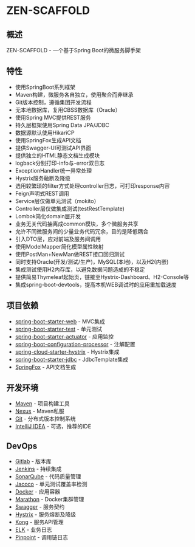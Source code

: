 # ZEN-SCAFFOLD

## 概述
ZEN-SCAFFOLD - 一个基于Spring Boot的微服务脚手架

## 特性
- 使用SpringBoot系列框架
- Maven构建，微服务各自独立，使用聚合而非继承
- Git版本控制，遵循集团开发流程
- 无本地数据库，复用CBSS数据库（Oracle）
- 使用Spring MVC提供REST服务
- 持久层框架使用Spring Data JPA/JDBC
- 数据源默认使用HikariCP
- 使用SpringFox生成API文档
- 提供Swagger-UI可测试API界面
- 提供独立的HTML静态文档生成模块
- logback分别打印-info与-error双日志
- ExceptionHandler统一异常处理
- Hystrix服务融断及降级
- 选用较繁琐的filter方式处理controller日志，可打印response内容
- Feign声明式REST调用
- Service层仅做单元测试（mokito）
- Controller层仅做集成测试(testRestTemplate)
- Lombok简化domain层开发
- 业务无关代码抽离成common模块，多个微服务共享
- 允许不同微服务间的少量业务代码冗余，目的是降低耦合
- 引入DTO层，应对前端及服务间调用
- 使用ModelMapper简化模型属性映射
- 使用PostMan+NewMan做REST接口回归测试
- 同时支持Oracle(开发/测试/生产)，MySQL(本地)，以及H2(内嵌)
- 集成测试使用H2内存库，以避免数据问题造成的不稳定
- 提供简易Thymeleaf起始页，链接至Hystrix-Dashboard、H2-Console等
- 集成spring-boot-devtools，提高本机WEB调试时的应用重加载速度

## 项目依赖
- [spring-boot-starter-web](https://spring.io) - MVC集成
- [spring-boot-starter-test](https://spring.io) - 单元测试
- [spring-boot-starter-actuator](https://spring.io) - 应用监控
- [spring-boot-configuration-processor](https://spring.io) - 注解配置
- [spring-cloud-starter-hystrix](https://spring.io) - Hystrix集成
- [spring-boot-starter-jdbc](https://spring.io) - JdbcTemplate集成
- [SpringFox](http://springfox.github.io/springfox) - API文档生成

## 开发环境
- [Maven](https://maven.apache.org) - 项目构建工具
- [Nexus](http://www.sonatype.org/nexus) - Maven私服
- [Git](https://git-scm.com) - 分布式版本控制系统
- [IntelliJ IDEA](https://www.jetbrains.com/idea) - 可选，推荐的IDE

## DevOps
- [Gitlab](https://gitlab.com) - 版本库
- [Jenkins](https://jenkins.io) - 持续集成
- [SonarQube](https://www.sonarqube.org) - 代码质量管理
- [Jacoco](http://www.eclemma.org/jacoco) - 单元测试覆盖率检测
- [Docker](https://www.docker.com) - 应用容器
- [Marathon](https://mesosphere.github.io/marathon) - Docker集群管理
- [Swagger](http://swagger.io) - 服务契约
- [Hystrix](https://github.com/Netflix/Hystrix) - 服务熔断及降级
- [Kong](https://getkong.org) - 服务API管理
- [ELK](https://www.elastic.co/products) - 业务日志
- [Pinpoint](https://github.com/naver/pinpoint) - 调用链日志
